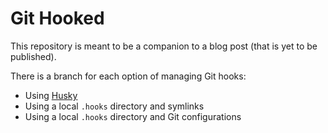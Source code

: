 # Git Hooked

This repository is meant to be a companion to a blog post (that is yet to be published).

There is a branch for each option of managing Git hooks:

* Using [Husky](https://github.com/typicode/husky/tree/master)
* Using a local `.hooks` directory and symlinks
* Using a local `.hooks` directory and Git configurations
